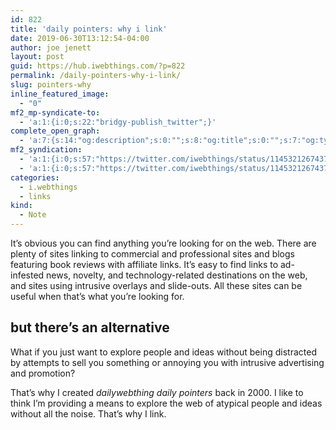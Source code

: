 ```yaml
---
id: 822
title: 'daily pointers: why i link'
date: 2019-06-30T13:12:54-04:00
author: joe jenett
layout: post
guid: https://hub.iwebthings.com/?p=822
permalink: /daily-pointers-why-i-link/
slug: pointers-why
inline_featured_image:
  - "0"
mf2_mp-syndicate-to:
  - 'a:1:{i:0;s:22:"bridgy-publish_twitter";}'
complete_open_graph:
  - 'a:7:{s:14:"og:description";s:0:"";s:8:"og:title";s:0:"";s:7:"og:type";s:0:"";s:12:"twitter:card";s:7:"summary";s:15:"twitter:creator";s:0:"";s:19:"twitter:description";s:0:"";s:8:"og:image";s:0:"";}'
mf2_syndication:
  - 'a:1:{i:0;s:57:"https://twitter.com/iwebthings/status/1145321267437940737";}'
  - 'a:1:{i:0;s:57:"https://twitter.com/iwebthings/status/1145321267437940737";}'
categories:
  - i.webthings
  - links
kind:
  - Note
---
```

It&#8217;s obvious you can find anything you&#8217;re looking for on the web. There are plenty of sites linking to commercial and professional sites and blogs featuring book reviews with affiliate links. It&#8217;s easy to find links to ad-infested news, novelty, and technology-related destinations on the web, and sites using intrusive overlays and slide-outs. All these sites can be useful when that&#8217;s what you&#8217;re looking for.

## but there&#8217;s an alternative

What if you just want to explore people and ideas without being distracted by attempts to sell you something or annoying you with intrusive advertising and promotion?

That&#8217;s why I created _dailywebthing daily pointers_ back in 2000. I like to think I&#8217;m providing a means to explore the web of atypical people and ideas without all the noise. That&#8217;s why I link.




